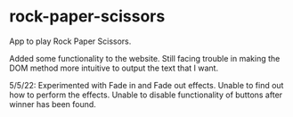 # rock-paper-scissors

App to play Rock Paper Scissors.

Added some functionality to the website.
Still facing trouble in making the DOM method more intuitive to output the text that I want.

5/5/22:
Experimented with Fade in and Fade out effects. Unable to find out how to perform the effects.
Unable to disable functionality of buttons after winner has been found.